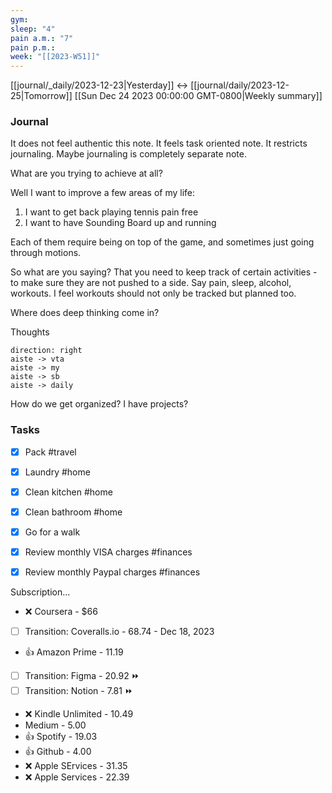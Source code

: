 ```yaml
---
gym: 
sleep: "4"
pain a.m.: "7"
pain p.m.: 
week: "[[2023-W51]]"
---
```

[[journal/_daily/2023-12-23|Yesterday]] <-> [[journal/daily/2023-12-25|Tomorrow]]
[[Sun Dec 24 2023 00:00:00 GMT-0800|Weekly summary]]
### Journal

It does not feel authentic this note. It feels task oriented note. It restricts journaling. Maybe journaling is completely separate note. 

What are you trying to achieve at all? 

Well I want to improve a few areas of my life: 

1) I want to get back playing tennis pain free
2) I want to have Sounding Board up and running

Each of them require being on top of the game, and sometimes just going through motions. 

So what are you saying? That you need to keep track of certain activities - to make sure they are not pushed to a side. Say pain, sleep, alcohol, workouts. 
I feel workouts should not only be tracked but planned too. 

Where does deep thinking come in?

Thoughts

```d2
direction: right
aiste -> vta
aiste -> my
aiste -> sb
aiste -> daily
```


How do we get organized? 
I have projects?
### Tasks 

- [x] Pack #travel
- [x] Laundry #home
- [x] Clean kitchen #home 
- [x] Clean bathroom #home 
- [x] Go for a walk
- [x] Review monthly VISA charges #finances 
- [x] Review monthly Paypal charges #finances 



Subscription...
* ❌ Coursera - $66
* [ ] Transition: Coveralls.io - 68.74  - Dec 18, 2023
* 👍 Amazon Prime - 11.19
* [ ] Transition: Figma - 20.92 ⏩
* [ ] Transition: Notion - 7.81 ⏩
* ❌ Kindle Unlimited - 10.49
* Medium - 5.00
* 👍 Spotify - 19.03
* 👍 Github - 4.00
* ❌ Apple SErvices - 31.35
* ❌ Apple Services - 22.39